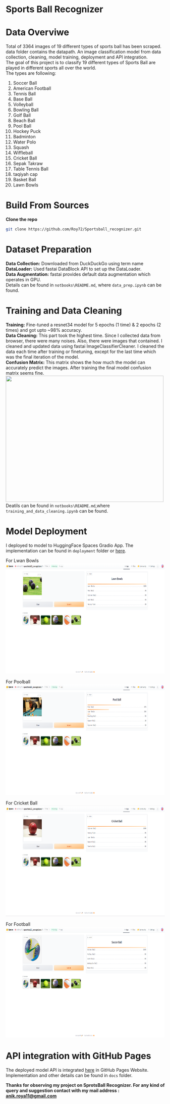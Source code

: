 # Sports Ball Recognizer
# Data Overviwe
Total of 3364 images of 19 different types of sports ball has been scraped. data folder contains the datapath.
An image classification model from data collection, cleaning, model training, deployment and API integration. <br/>
The goal of this project is to classify 19 different types of Sports Ball are played in different sports all over the world. <br/>
The types are following: <br/>
1. Soccer Ball
2. American Football
3. Tennis Ball
4. Base Ball
5. Volleyball
6. Bowling Ball
7. Golf Ball
8. Beach Ball
9. Pool Ball
10. Hockey Puck
11. Badminton
12. Water Polo
13. Squash
14. Wiffleball
15. Cricket Ball
16. Sepak Takraw
17. Table Tennis Ball
18. taqiyah cap
19. Basket Ball
20. Lawn Bowls

# Build From Sources

**Clone the repo**
```bash
git clone https://github.com/Roy72/Sportsball_recognizer.git
```

# Dataset Preparation
**Data Collection:** Downloaded from DuckDuckGo using term name <br/>
**DataLoader:** Used fastai DataBlock API to set up the DataLoader. <br/>
**Data Augmentation:** fastai provides default data augmentation which operates in GPU. <br/>
Details can be found in `notbooks\README.md`, where `data_prep.ipynb` can be found.

# Training and Data Cleaning
**Training:** Fine-tuned a resnet34 model for 5 epochs (1 time) & 2 epochs (2 times) and got upto ~98% accuracy. <br/>
**Data Cleaning:** This part took the highest time. Since I collected data from browser, there were many noises. Also, there were images that contained. I cleaned and updated data using fastai ImageClassifierCleaner. I cleaned the data each time after training or finetuning, except for the last time which was the final iteration of the model. <br/>
**Confusion Matrix:** This matrix shows the how much the model can accurately predict the images. After training the final model confusion matrix seems fine. <br/>
<img src = "models/confuison matrix.png" width="500" height ="400"> <br/>
Deatils can be found in `notbooks\README.md`,where `training_and_data_cleaning.ipynb` can be found.

# Model Deployment
I deployed to model to HuggingFace Spaces Gradio App. The implementation can be found in `deployment` folder or [here](https://huggingface.co/spaces/anikroy72/sportsball_recognizer?logs=build). <br/>

For Lwan Bowls <br/>
<img src = "deployment/Lawn Bowls.png" width="700" height="350"> <br/>

For Poolball<br/>
<img src = "deployment/poolball.png" width="700" height="350"> <br/>

For Cricket Ball<br/>
<img src = "deployment/cricket.png" width="700" height="350"> <br/>

For  Football<br/>
<img src = "deployment/football.png" width="700" height="350"> <br/>

# API integration with GitHub Pages
The deployed model API is integrated [here](https://roy72.github.io/Sportsball_recognizer/) in GitHub Pages Website. Implementation and other details can be found in `docs` folder.

**Thanks for observing my project on SprotsBall Recognizer. For any kind of query and suggestion contact with my mail address : anik.roya11@gmail.com**
